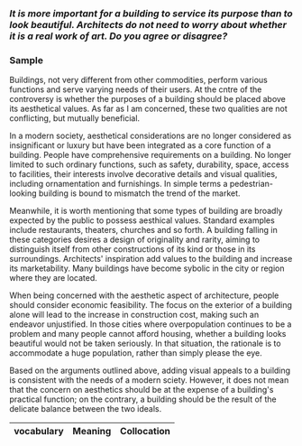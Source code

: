 ### _It is more important for a building to service its purpose than to look beautiful. Architects do not need to worry about whether it is a real work of art. Do you agree or disagree?_



### Sample

  Buildings, not very different from other commodities, perform various functions and serve varying needs of their users. At the cntre of the controversy is whether the purposes of a building should be placed above its aesthetical values. As far as I am concerned, these two qualities are not conflicting, but mutually beneficial.

  In a modern society, aesthetical considerations are no longer considered as insignificant or luxury but have been integrated as a core function of a building. People have comprehensive requirements on a building. No longer limited to such ordinary functions, such as safety, durability, space, access to facilities, their interests involve decorative details and visual qualities, including ornamentation and furnishings. In simple terms a pedestrian-looking building is bound to mismatch the trend of the market.

  Meanwhile, it is worth mentioning that some types of building are broadly expected by the public to possess aesthical values. Standard examples include restaurants, theaters, churches and so forth. A building falling in these categories desires a  design of originality and rarity, aiming to distinguish itself from other constructions of its kind or those in its surroundings. Architects' inspiration add values to the building and increase its marketability. Many buildings have become sybolic in the city or region where they are located.

  When being concerned with the aesthetic aspect of architecture, people should consider economic feasibility. The focus on the exterior of a building alone will lead to the increase in construction cost, making such an endeavor unjustified. In those cities where overpopulation continues to be a problem and many people cannot afford housing, whether a building looks beautiful would not be taken seriously. In that situation, the rationale is to accommodate a huge population, rather than simply please the eye.

  Based on the arguments outlined above, adding visual appeals to a building is consistent with the needs of a modern sciety. However, it does not mean that the concern on aesthetics should be at the expense of a building's practical function; on the contrary, a building should be the result of the delicate balance between the two ideals.


| vocabulary | Meaning | Collocation |
| ---------- | ------- | ----------- |
